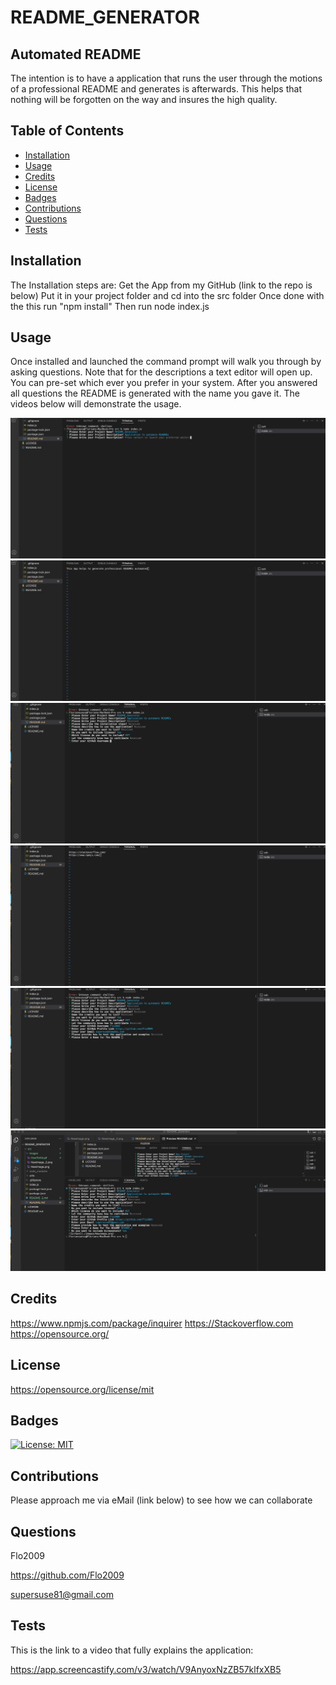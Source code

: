 
# README_GENERATOR

## Automated README

The intention is to have a application that runs the user through the motions
of a professional README and generates is afterwards. This helps that nothing will be
forgotten on the way and insures the high quality.


## Table of Contents

- [Installation](#installation)
- [Usage](#usage)
- [Credits](#credits)
- [License](#license)
- [Badges](#badges)
- [Contributions](#contributions)
- [Questions](#questions)
- [Tests](#tests)

## Installation

The Installation steps are:
Get the App from my GitHub (link to the repo is below)
Put it in your project folder and cd into the src folder 
Once done with the this run "npm install" 
Then run node index.js



## Usage

Once installed and launched the command prompt will
walk you through by asking questions.
Note that for the descriptions a text editor will
open up. You can pre-set which ever you prefer in your system.
After you answered all questions the README is generated
with the name you gave it. The videos below will demonstrate the usage.

![Video](./src/images/start.gif)
![Video](./src/images/InProcess_1.gif)
![Video](./src/images/Links.gif)
![Video](./src/images/License.gif)
![Video](./src/images/README_Gen.gif)
![Video](./src/images/FinalReadMe.gif)


## Credits

https://www.npmjs.com/package/inquirer
https://Stackoverflow.com
https://opensource.org/


## License

https://opensource.org/license/mit

## Badges

[![License: MIT](https://img.shields.io/badge/License-MIT-yellow.svg)](https://opensource.org/licenses/MIT)

## Contributions

Please approach me via eMail (link below) to see how we 
can collaborate


## Questions

Flo2009

https://github.com/Flo2009

supersuse81@gmail.com

## Tests
This is the link to a video that fully explains the application:

https://app.screencastify.com/v3/watch/V9AnyoxNzZB57klfxXB5


